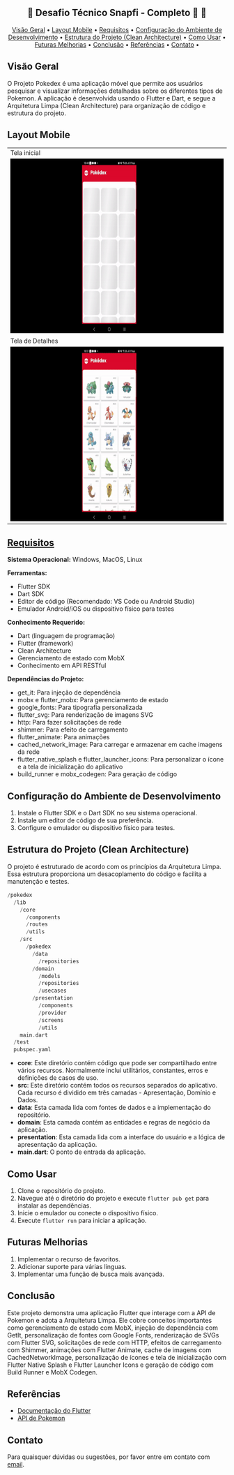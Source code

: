 <h2 align="center"> 
	🚧  Desafio Técnico Snapfi - Completo 🚀 🚧
</h2>

<p align="center">
 <a href="#-Visão Geral">Visão Geral</a> •
 <a href="#-Layout Mobile">Layout Mobile</a> •
 <a href="#-Requisitos">Requisitos</a> •
 <a href="#-Configuração do Ambiente de Desenvolvimento">Configuração do Ambiente de Desenvolvimento</a> • 
 <a href="#-Estrutura do Projeto (Clean Architecture)">Estrutura do Projeto (Clean Architecture)</a> • 
 <a href="#-Como Usar">Como Usar</a> • 
 <a href="#-Futuras Melhorias">Futuras Melhorias</a> • 
 <a href="#-Conclusão">Conclusão</a> • 
 <a href="#-Referências">Referências</a> • 
 <a href="#-Contato">Contato</a> •
</p>


## Visão Geral

O Projeto Pokedex é uma aplicação móvel que permite aos usuários pesquisar e visualizar informações detalhadas sobre os diferentes tipos de Pokemon. A aplicação é desenvolvida usando o Flutter e Dart, e segue a Arquitetura Limpa (Clean Architecture) para organização de código e estrutura do projeto.

## Layout Mobile

<table>
  <tr>
    <td>Tela inicial</td>
  </tr>
  <tr>
    <td><img src="assets/gifs/home.gif" width=700 height=400></td>
  </tr>
   <tr>
    <td>Tela de Detalhes</td>
  </tr>
   <tr>
    <td><img src="assets/gifs/details.gif" width=700 height=400></td>
  </tr>
 </table>

## [Requisitos](https://github.com/snapfi/mobile-code-challenge)

**Sistema Operacional:** Windows, MacOS, Linux

**Ferramentas:**
- Flutter SDK
- Dart SDK
- Editor de código (Recomendado: VS Code ou Android Studio)
- Emulador Android/iOS ou dispositivo físico para testes

**Conhecimento Requerido:**
- Dart (linguagem de programação)
- Flutter (framework)
- Clean Architecture
- Gerenciamento de estado com MobX
- Conhecimento em API RESTful

**Dependências do Projeto:**
- get_it: Para injeção de dependência
- mobx e flutter_mobx: Para gerenciamento de estado
- google_fonts: Para tipografia personalizada
- flutter_svg: Para renderização de imagens SVG
- http: Para fazer solicitações de rede
- shimmer: Para efeito de carregamento
- flutter_animate: Para animações
- cached_network_image: Para carregar e armazenar em cache imagens da rede
- flutter_native_splash e flutter_launcher_icons: Para personalizar o ícone e a tela de inicialização do aplicativo
- build_runner e mobx_codegen: Para geração de código

## Configuração do Ambiente de Desenvolvimento

1. Instale o Flutter SDK e o Dart SDK no seu sistema operacional.
2. Instale um editor de código de sua preferência.
3. Configure o emulador ou dispositivo físico para testes.

## Estrutura do Projeto (Clean Architecture)

O projeto é estruturado de acordo com os princípios da Arquitetura Limpa. Essa estrutura proporciona um desacoplamento do código e facilita a manutenção e testes.

~~~Dart
/pokedex
  /lib
    /core
      /components
      /routes
      /utils
    /src
      /pokedex
        /data
          /repositories
        /domain
          /models
          /repositories
          /usecases
        /presentation
          /components
          /provider
          /screens
          /utils
    main.dart
  /test
  pubspec.yaml
~~~


- **core**: Este diretório contém código que pode ser compartilhado entre vários recursos. Normalmente inclui utilitários, constantes, erros e definições de casos de uso.
- **src**: Este diretório contém todos os recursos separados do aplicativo. Cada recurso é dividido em três camadas - Apresentação, Domínio e Dados.
- **data**: Esta camada lida com fontes de dados e a implementação do repositório.
- **domain**: Esta camada contém as entidades e regras de negócio da aplicação.
- **presentation**: Esta camada lida com a interface do usuário e a lógica de apresentação da aplicação.
- **main.dart**: O ponto de entrada da aplicação.

## Como Usar

1. Clone o repositório do projeto.
2. Navegue até o diretório do projeto e execute `flutter pub get` para instalar as dependências.
3. Inicie o emulador ou conecte o dispositivo físico.
4. Execute `flutter run` para iniciar a aplicação.

## Futuras Melhorias

1. Implementar o recurso de favoritos.
2. Adicionar suporte para várias línguas.
3. Implementar uma função de busca mais avançada.

## Conclusão

Este projeto demonstra uma aplicação Flutter que interage com a API de Pokemon e adota a Arquitetura Limpa. Ele cobre conceitos importantes como gerenciamento de estado com MobX, injeção de dependência com GetIt, personalização de fontes com Google Fonts, renderização de SVGs com Flutter SVG, solicitações de rede com HTTP, efeitos de carregamento com Shimmer, animações com Flutter Animate, cache de imagens com CachedNetworkImage, personalização de ícones e tela de inicialização com Flutter Native Splash e Flutter Launcher Icons e geração de código com Build Runner e MobX Codegen.

## Referências

- [Documentação do Flutter](https://flutter.dev/docs)
- [API de Pokemon](https://pokeapi.co/)

## Contato

Para quaisquer dúvidas ou sugestões, por favor entre em contato com [email](luandantasandrade@gmail.com).
